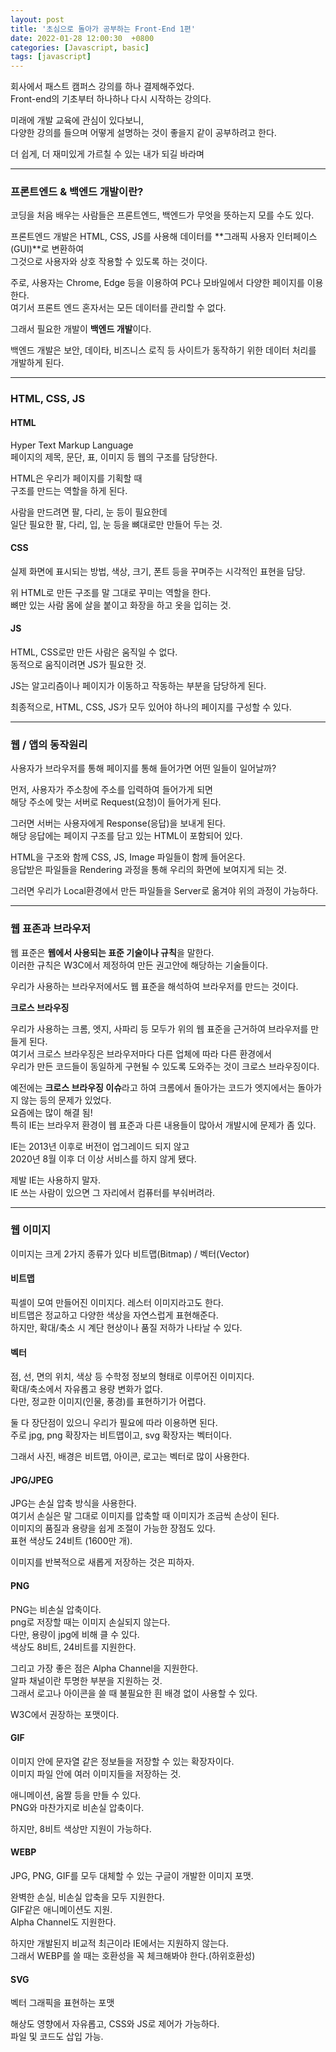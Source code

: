 ```yaml
---
layout: post
title: '초심으로 돌아가 공부하는 Front-End 1편'
date: 2022-01-28 12:00:30  +0800
categories: [Javascript, basic]
tags: [javascript]
---
```


회사에서 패스트 캠퍼스 강의를 하나 결제해주었다.  
Front-end의 기초부터 하나하나 다시 시작하는 강의다.  

미래에 개발 교육에 관심이 있다보니,  
다양한 강의를 들으며 어떻게 설명하는 것이 좋을지 같이 공부하려고 한다.  

더 쉽게, 더 재미있게 가르칠 수 있는 내가 되길 바라며  


---  

### **프론트엔드 & 백엔드 개발이란?**  

코딩을 처음 배우는 사람들은 프론트엔드, 백엔드가 무엇을 뜻하는지 모를 수도 있다.  

프론트엔드 개발은 HTML, CSS, JS를 사용해 데이터를 **그래픽 사용자 인터페이스(GUI)**로 변환하여  
그것으로 사용자와 상호 작용할 수 있도록 하는 것이다.  

주로, 사용자는 Chrome, Edge 등을 이용하여 PC나 모바일에서 다양한 페이지를 이용한다.  
여기서 프론트 엔드 혼자서는 모든 데이터를 관리할 수 없다.  

그래서 필요한 개발이 **백엔드 개발**이다.  

백엔드 개발은 보안, 데이타, 비즈니스 로직 등 사이트가 동작하기 위한 데이터 처리를 개발하게 된다.  

---  

### **HTML, CSS, JS**  

#### **HTML**  

Hyper Text Markup Language  
페이지의 제목, 문단, 표, 이미지 등 웹의 구조를 담당한다.  

HTML은 우리가 페이지를 기획할 때  
구조를 만드는 역할을 하게 된다.  

사람을 만드려면 팔, 다리, 눈 등이 필요한데  
일단 필요한 팔, 다리, 입, 눈 등을 뼈대로만 만들어 두는 것.  

#### **CSS**  

실제 화면에 표시되는 방법, 색상, 크기, 폰트 등을 꾸며주는 시각적인 표현을 담당.  

위 HTML로 만든 구조를 말 그대로 꾸미는 역할을 한다.  
뼈만 있는 사람 몸에 살을 붙이고 화장을 하고 옷을 입히는 것.  

#### **JS**  

HTML, CSS로만 만든 사람은 움직일 수 없다.  
동적으로 움직이려면 JS가 필요한 것.  

JS는 알고리즘이나 페이지가 이동하고 작동하는 부분을 담당하게 된다.  

최종적으로, HTML, CSS, JS가 모두 있어야 하나의 페이지를 구성할 수 있다.  

---  

### **웹 / 앱의 동작원리**  

사용자가 브라우저를 통해 페이지를 통해 들어가면 어떤 일들이 일어날까?  

먼저, 사용자가 주소창에 주소를 입력하여 들어가게 되면  
해당 주소에 맞는 서버로 Request(요청)이 들어가게 된다.  

그러면 서버는 사용자에게 Response(응답)을 보내게 된다.  
해당 응답에는 페이지 구조를 담고 있는 HTML이 포함되어 있다.  

HTML을 구조와 함께 CSS, JS, Image 파일들이 함께 들어온다.  
응답받은 파일들을 Rendering 과정을 통해 우리의 화면에 보여지게 되는 것.  

그러면 우리가 Local환경에서 만든 파일들을 Server로 옮겨야 위의 과정이 가능하다.  

---  

### **웹 표존과 브라우저**  

웹 표준은 **웹에서 사용되는 표준 기술이나 규칙**을 말한다.  
이러한 규칙은 W3C에서 제정하여 만든 권고안에 해당하는 기술들이다.  

우리가 사용하는 브라우저에서도 웹 표준을 해석하여 브라우저를 만드는 것이다.  

**크로스 브라우징**  

우리가 사용하는 크롬, 엣지, 사파리 등 모두가 위의 웹 표준을 근거하여 브라우저를 만들게 된다.  
여기서 크로스 브라우징은 브라우저마다 다른 업체에 따라 다른 환경에서  
우리가 만든 코드들이 동일하게 구현될 수 있도록 도와주는 것이 크로스 브라우징이다.  

예전에는 **크로스 브라우징 이슈**라고 하여 크롬에서 돌아가는 코드가 엣지에서는 돌아가지 않는 등의 문제가 있었다.  
요즘에는 많이 해결 됨!  
특히 IE는 브라우저 환경이 웹 표준과 다른 내용들이 많아서 개발시에 문제가 좀 있다.  

IE는 2013년 이후로 버전이 업그레이드 되지 않고  
2020년 8월 이후 더 이상 서비스를 하지 않게 됐다.  

제발 IE는 사용하지 말자.  
IE 쓰는 사람이 있으면 그 자리에서 컴퓨터를 부숴버려라.  

---  

### **웹 이미지**  

이미지는 크게 2가지 종류가 있다 비트맵(Bitmap) / 벡터(Vector)  

#### **비트맵**  

픽셀이 모여 만들어진 이미지다. 레스터 이미지라고도 한다.  
비트맵은 정교하고 다양한 색상을 자연스럽게 표현해준다.  
하지만, 확대/축소 시 계단 현상이나 품질 저하가 나타날 수 있다.  

#### **벡터**  

점, 선, 면의 위치, 색상 등 수학정 정보의 형태로 이루어진 이미지다.  
확대/축소에서 자유롭고 용량 변화가 없다.  
다만, 정교한 이미지(인물, 풍경)를 표현하기가 어렵다.  

둘 다 장단점이 있으니 우리가 필요에 따라 이용하면 된다.  
주로 jpg, png 확장자는 비트맵이고, svg 확장자는 벡터이다.  

그래서 사진, 배경은 비트맵, 아이콘, 로고는 벡터로 많이 사용한다.  

#### **JPG/JPEG**  

JPG는 손실 압축 방식을 사용한다.  
여기서 손실은 말 그대로 이미지를 압축할 때 이미지가 조금씩 손상이 된다.  
이미지의 품질과 용량을 쉽게 조절이 가능한 장점도 있다.  
표현 색상도 24비트 (1600만 개).  

이미지를 반복적으로 새롭게 저장하는 것은 피하자.  

#### **PNG**  

PNG는 비손실 압축이다.  
png로 저장할 때는 이미지 손실되지 않는다.  
다만, 용량이 jpg에 비해 클 수 있다.  
색상도 8비트, 24비트를 지원한다.  

그리고 가장 좋은 점은 Alpha Channel을 지원한다.  
알파 채널이란 투명한 부분을 지원하는 것.  
그래서 로고나 아이콘을 쓸 때 불필요한 흰 배경 없이 사용할 수 있다.  

W3C에서 권장하는 포맷이다.  

#### **GIF**  

이미지 안에 문자열 같은 정보들을 저장할 수 있는 확장자이다.  
이미지 파일 안에 여러 이미지들을 저장하는 것.  

애니메이션, 움짤 등을 만들 수 있다.  
PNG와 마찬가지로 비손실 압축이다.  

하지만, 8비트 색상만 지원이 가능하다.  

#### **WEBP**  

JPG, PNG, GIF를 모두 대체할 수 있는 구글이 개발한 이미지 포맷.  

완벽한 손실, 비손실 압축을 모두 지원한다.  
GIF같은 애니메이션도 지원.  
Alpha Channel도 지원한다.  

하지만 개발된지 비교적 최근이라 IE에서는 지원하지 않는다.  
그래서 WEBP를 쓸 때는 호환성을 꼭 체크해봐야 한다.(하위호환성)  

#### **SVG**  

벡터 그래픽을 표현하는 포맷  

해상도 영향에서 자유롭고, CSS와 JS로 제어가 가능하다.  
파일 및 코드도 삽입 가능.  

